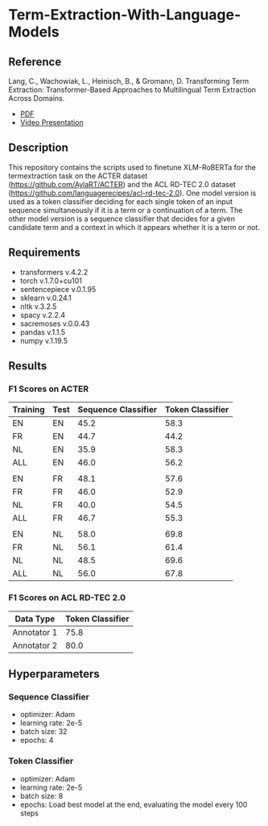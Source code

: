 # Term-Extraction-With-Language-Models

## Reference
Lang, C., Wachowiak, L., Heinisch, B., & Gromann, D. Transforming Term Extraction: Transformer-Based Approaches to Multilingual Term Extraction Across Domains. 
- [PDF](https://aclanthology.org/2021.findings-acl.316.pdf)
- [Video Presentation](https://www.youtube.com/watch?v=JuBHSfFquCU)

## Description
This repository contains the scripts used to finetune XLM-RoBERTa for the termextraction task on the ACTER dataset (https://github.com/AylaRT/ACTER) and the ACL RD-TEC 2.0 dataset (https://github.com/languagerecipes/acl-rd-tec-2.0). One model version is used as a token classifier deciding for each single token of an input sequence simultaneously if it is a term or a continuation of a term. The other model version is a sequence classifier that decides for a given candidate term and a context in which it appears whether it is a term or not. 

## Requirements
* transformers v.4.2.2
* torch v.1.7.0+cu101
* sentencepiece v.0.1.95
* sklearn v.0.24.1
* nltk v.3.2.5
* spacy v.2.2.4
* sacremoses v.0.0.43
* pandas v.1.1.5
* numpy v.1.19.5

## Results

### F1 Scores on ACTER

Training | Test | Sequence Classifier | Token Classifier
------------ | ------------- | -------------|-------------
EN | EN | 45.2 | 58.3
FR | EN | 44.7 | 44.2
NL | EN | 35.9 | 58.3
ALL | EN | 46.0 | 56.2
| | | 
EN | FR | 48.1 | 57.6
FR | FR | 46.0 | 52.9
NL | FR | 40.0 | 54.5
ALL | FR | 46.7 | 55.3
| | | 
EN | NL | 58.0 | 69.8
FR | NL | 56.1 | 61.4
NL | NL | 48.5 | 69.6
ALL | NL | 56.0 | 67.8

### F1 Scores on ACL RD-TEC 2.0 
Data Type | Token Classifier | 
------------ | ------------- |
Annotator 1 | 75.8 | 
Annotator 2 | 80.0 |

## Hyperparameters

### Sequence Classifier
* optimizer: Adam
* learning rate: 2e-5
* batch size: 32
* epochs: 4

### Token Classifier 
* optimizer: Adam
* learning rate: 2e-5
* batch size: 8
* epochs: Load best model at the end, evaluating the model every 100 steps







